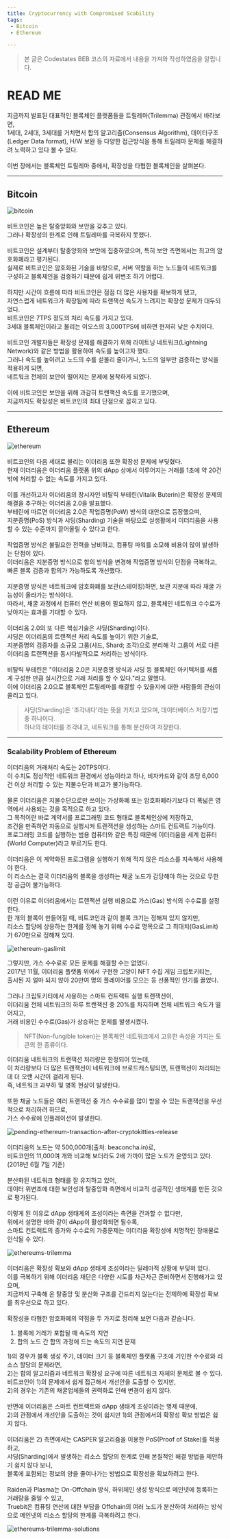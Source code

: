```yaml
---
title: Cryptocurrency with Compromised Scability
tags: 
 - Bitcoin
 - Ethereum

---
```


> 본 글은 Codestates BEB 코스의 자료에서 내용을 가져와 작성하였음을 알립니다. 

# READ ME
지금까지 발표된 대표적인 블록체인 플랫폼들을 트릴레마(Trilemma) 관점에서 바라보면,  
1세대, 2세대, 3세대를 거치면서 합의 알고리즘(Consensus Algorithm), 데이터구조(Ledger Data format), H/W 보완 등 다양한 접근방식을 통해 트릴레마 문제를 해결하려 노력하고 있다 볼 수 있다.  
<br>
이번 장에서는 블록체인 트릴레마 중에서, 확장성을 타협한 블록체인을 살펴본다.  

---

## Bitcoin
![bitcoin](../../assets/img/bitcoin.png)  
<br>
비트코인은 높은 탈중앙화와 보안을 갖추고 있다.  
그러나 확장성의 한계로 인해 트릴레마를 극복하지 못했다.  
<br>
비트코인은 설계부터 탈중앙화와 보안에 집중하였으며, 특히 보안 측면에서는 최고의 암호화폐라고 평가된다.  
실제로 비트코인은 암호화된 기술을 바탕으로, 서버 역할을 하는 노드들이 네트워크를 구성하고 블록체인을 검증하기 때문에 쉽게 위변조 하기 어렵다.  
<br>
하지만 시간이 흐름에 따라 비트코인은 점점 더 많은 사용자를 확보하게 됐고,  
자연스럽게 네트워크가 확장됨에 따라 트랜잭션 속도가 느려지는 확장성 문제가 대두되었다.
<br>
비트코인은 7TPS 정도의 처리 속도를 가지고 있다.  
3세대 블록체인이라고 불리는 이오스의 3,000TPS에 비하면 현저히 낮은 수치이다.  
<br>
비트코인 개발자들은 확장성 문제를 해결하기 위해 라이트닝 네트워크(Lightning Network)와 같은 방법을 활용하여 속도를 높이고자 했다.  
그러나 속도를 높이려고 노드의 수를 섣불리 줄이거나, 노드의 일부만 검증하는 방식을 적용하게 되면,  
네트워크 전체의 보안이 떨어지는 문제에 봉착하게 되었다.  
<br>
이에 비트코인은 보안을 위해 과감히 트랜잭션 속도를 포기했으며,  
지금까지도 확장성은 비트코인의 최대 단점으로 꼽히고 있다.

---

## Ethereum
![ethereum](../../assets/img/ethereum.png)  
<br>
비트코인의 다음 세대로 불리는 이더리움 또한 확장성 문제에 부딪혔다.  
현재 이더리움은 이더리움 플랫폼 위의 dApp 상에서 이루어지는 거래를 1초에 약 20건밖에 처리할 수 없는 속도를 가지고 있다.  
<br>
이를 개선하고자 이더리움의 창시자인 비탈릭 부테린(Vitalik Buterin)은 확장성 문제의 해결을 추구하는 이더리움 2.0을 발표했다.  
부테린에 따르면 이더리움 2.0은 작업증명(PoW) 방식의 대안으로 등장했으며,  
지분증명(PoS) 방식과 샤딩(Sharding) 기술을 바탕으로 실생활에서 이더리움을 사용할 수 있는 수준까지 끌어올릴 수 있다고 한다.  
<br>
작업증명 방식은 불필요한 전력을 낭비하고, 컴퓨팅 파워를 소모해 비용이 많이 발생하는 단점이 있다.  
이더리움은 지분증명 방식으로 합의 방식을 변경해 작업증명 방식의 단점을 극복하고,  
빠른 블록 검증과 합의가 가능하도록 개선했다.  
<br>
지분증명 방식은 네트워크에 암호화폐를 보관(스테이킹)하면, 보관 지분에 따라 채굴 가능성이 올라가는 방식이다.  
따라서, 채굴 과정에서 컴퓨터 연산 비용이 필요하지 않고, 블록체인 네트워크 수수료가 낮아지는 효과를 기대할 수 있다.  
<br>
이더리움 2.0의 또 다른 핵심기술은 샤딩(Sharding)이다.  
샤딩은 이더리움의 트랜잭션 처리 속도를 높이기 위한 기술로,  
지분증명의 검증자를 소규모 그룹(샤드, Shard; 조각)으로 분리해 각 그룹이 서로 다른 이더리움 트랜잭션을 동시다발적으로 처리하는 방식이다.  
<br>
비탈릭 부테린은 "이더리움 2.0은 지분증명 방식과 샤딩 등 블록체인 아키텍처를 새롭게 구성한 만큼 실시간으로 거래 처리를 할 수 있다."라고 말했다.  
이에 이더리움 2.0으로 블록체인 트릴레마를 해결할 수 있을지에 대한 사람들의 관심이 쏠리고 있다.  

> 샤딩(Sharding)은 '조각내다'라는 뜻을 가지고 있으며, 데이터베이스 저장기법 중 하나이다.  
> 하나의 데이터를 조각내고, 네트워크를 통해 분산하여 저장한다.

---

### Scalability Problem of Ethereum
이더리움의 거래처리 속도는 20TPS이다.  
이 수치도 정상적인 네트워크 환경에서 성능이라고 하나, 비자카드와 같이 초당 6,000건 이상 처리할 수 있는 지불수단과 비교가 불가능하다.  
<br>
물론 이더리움은 지불수단으로만 쓰이는 가상화폐 또는 암호화폐라기보다 더 폭넓은 영역에서 사용되는 것을 목적으로 하고 있다.  
그 목적이란 바로 계약서를 프로그래밍 코드 형태로 블록체인상에 저장하고,  
조건을 만족하면 자동으로 실행시켜 트랜잭션을 생성하는 스마트 컨트랙트 기능이다.  
프로그래밍 코드를 실행하는 범용 컴퓨터와 같은 특징 때문에 이더리움을 세계 컴퓨터(World Computer)라고 부르기도 한다.  
<br>
이더리움은 이 계약화된 프로그램을 실행하기 위해 적지 않은 리소스를 지속해서 사용해야 한다.  
이 리소스는 결국 이더리움의 블록을 생성하는 채굴 노드가 감당해야 하는 것으로 무한정 공급이 불가능하다.  
<br>
이런 이유로 이더리움에서는 트랜잭션 실행 비용으로 가스(Gas) 방식의 수수료를 설정한다.  
한 개의 블록이 만들어질 때, 비트코인과 같이 블록 크기는 정해져 있지 않지만,  
리소스 할당에 상응하는 한계를 정해 놓기 위해 수수료 명목으로 그 최대치(GasLimit)가 670만으로 정해져 있다.  


![ethereum-gaslimit](../../assets/img/ethereum-gaslimit.png)  

그렇지만, 가스 수수료로 모든 문제를 해결할 수는 없었다.  
2017년 11월, 이더리움 플랫폼 위에서 구현한 고양이 NFT 수집 게임 크립토키티는,  
출시된 지 얼마 되지 않아 20만여 명의 플레이어를 모으는 등 선풍적인 인기를 끌었다.  
<br>
그러나 크립토키티에서 사용하는 스마트 컨트랙트 실행 트랜잭션이,  
이더리움 전체 네트워크의 하루 트랜잭션 중 20%를 차지하며 전체 네트워크 속도가 떨어지고,  
거래 비용인 수수료(Gas)가 상승하는 문제를 발생시켰다.  

> NFT(Non-fungible token)는 블록체인 네트워크에서 고유한 속성을 가지는 토큰의 한 종류이다.  

이더리움 네트워크의 트랜잭션 처리량은 한정되어 있는데,  
이 처리량보다 더 많은 트랜잭션이 네트워크에 브로드캐스팅되면, 트랜잭션이 처리되는 데 더 오랜 시간이 걸리게 된다.  
즉, 네트워크 과부하 및 병목 현상이 발생한다.  
<br>
또한 채굴 노드들은 여러 트랜잭션 중 가스 수수료를 많이 받을 수 있는 트랜잭션을 우선적으로 처리하려 하므로,  
가스 수수료에 인플레이션이 발생한다.  

![pending-ethereum-transaction-after-cryptokitties-release](../../assets/img/pending-ethereum-transaction-after-cryptokitties-release.png)  
<br>
이더리움의 노드는 약 500,000개(출처: beaconcha.in)로,  
비트코인의 11,000여 개와 비교해 보더라도 2배 가까이 많은 노드가 운영되고 있다. (2018년 6월 7일 기준)  
<br>
분산화된 네트워크 형태를 잘 유지하고 있어,  
데이터 위변조에 대한 보안성과 탈중앙화 측면에서 비교적 성공적인 생태계를 만든 것으로 평가된다.  
<br>
이렇게 된 이유로 dApp 생태계의 조성이라는 측면을 간과할 수 없다만,  
위에서 설명한 바와 같이 dApp이 활성화되면 될수록,  
스마트 컨트랙트의 증가와 수수료의 가중문제는 이더리움 확장성에 치명적인 장애물로 인식될 수 있다.

![ethereums-trilemma](../../assets/img/ethereums-trilemma.png)  
<br>
이더리움은 확장성 확보와 dApp 생태계 조성이라는 딜레마적 상황에 부딪혀 있다.  
이를 극복하기 위해 이더리움 재단은 다양한 시도를 차근차근 준비하면서 진행해가고 있으며,  
지금까지 구축해 온 탈중앙 및 분산화 구조를 건드리지 않는다는 전제하에 확장성 확보를 최우선으로 하고 있다.  
<br>
확장성을 타협한 암호화폐의 약점을 두 가지로 정리해 보면 다음과 같습니다.  

1. 블록에 거래가 포함될 때 속도의 지연  
2. 합의 노드 간 합의 과정에 드는 속도의 지연 문제  

1)의 경우가 블록 생성 주기, 데이터 크기 등 블록체인 플랫폼 구조에 기인한 수수료와 리소스 할당의 문제라면,  
2)는 합의 알고리즘과 네트워크 확장성 요구에 따른 네트워크 자체의 문제로 볼 수 있다.
<br>
비트코인이 1)의 문제에서 쉽게 접근해서 개선안을 도출할 수 있지만,  
2)의 경우는 기존의 채굴업체들의 권력화로 인해 변경이 쉽지 않다.  
<br>
반면에 이더리움은 스마트 컨트랙트와 dApp 생태계 조성이라는 명제 때문에,  
2)의 관점에서 개선안을 도출하는 것이 쉽지만 1)의 관점에서의 확장성 확보 방법은 쉽지 않다.  
<br>
이더리움은 2) 측면에서는 CASPER 알고리즘을 이용한 PoS(Proof of Stake)를 적용하고,  
샤딩(Sharding)에서 발생하는 리소스 할당의 한계로 인해 본질적인 해결 방법을 제안하기 쉽지 않다 보니,  
블록에 포함되는 정보의 양을 줄여나가는 방법으로 확장성을 확보하려고 한다.  
<br>
Raiden과 Plasma는 On-Offchain 방식, 하위체인 생성 방식으로 메인넷에 등록하는 거래량을 줄일 수 있고,  
Truebit은 컴퓨팅 연산에 대한 부담을 Offchain의 여러 노드가 분산하여 처리하는 방식으로 메인넷의 리소스 할당의 한계를 극복하려고 한다.

![ethereums-trilemma-solutions](../../assets/img/ethereums-trilemma-solutions.png)  
